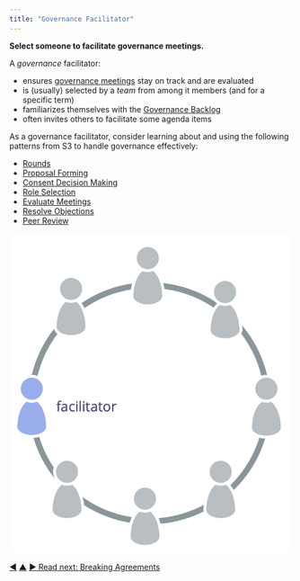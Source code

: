```yaml
---
title: "Governance Facilitator"
---
```



**Select someone to facilitate governance meetings.**

A <dfn data-info="Governance: The process of setting objectives and making and evolving decisions that guide people towards achieving those objectives.">governance</dfn> facilitator:

-   ensures [governance meetings](governance-meeting.html) stay on track and are evaluated
-   is (usually) selected by a <dfn data-info="Team: A group of people collaborating toward a shared driver (or objective). Typically a team is part of an organization, or it is formed as a collaboration of several organizations.">team</dfn> from among it members (and for a specific term)
-   familiarizes themselves with the [Governance Backlog](governance-backlog.html)
-   often invites others to facilitate some agenda items

As a governance facilitator, consider learning about and using the following patterns from S3 to handle governance effectively:

-   [Rounds](rounds.html)
-   [Proposal Forming](proposal-forming.html)
-   [Consent Decision Making](consent-decision-making.html)
-   [Role Selection](role-selection.html)
-   [Evaluate Meetings](evaluate-meetings.html)
-   [Resolve Objections](resolve-objections.html)
-   [Peer Review](peer-review.html)

![The governance facilitator is typically a member of the team](img/circle/facilitator.png)


<div class="bottom-nav">
<a href="agree-on-values.html" title="Back to: Agree On Values">◀</a> <a href="enablers-of-collaboration.html" title="Up: Enablers of Collaboration">▲</a> <a href="breaking-agreements.html" title="">▶ Read next: Breaking Agreements</a>
</div>


<script type="text/javascript">
Mousetrap.bind('g n', function() {
    window.location.href = 'breaking-agreements.html';
    return false;
});
</script>

